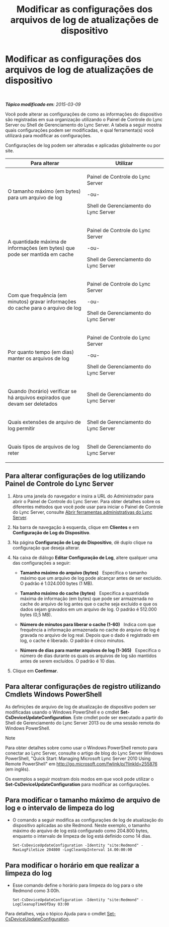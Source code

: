 ﻿---
title: Modificar as configurações dos arquivos de log de atualizações de dispositivo
TOCTitle: Modificar as configurações dos arquivos de log de atualizações de dispositivo
ms:assetid: 9b57f126-1853-43b3-bbd4-06401e6498bd
ms:mtpsurl: https://technet.microsoft.com/pt-br/library/Gg182554(v=OCS.15)
ms:contentKeyID: 49307583
ms.date: 05/19/2016
mtps_version: v=OCS.15
ms.translationtype: HT
---

# Modificar as configurações dos arquivos de log de atualizações de dispositivo

 

_**Tópico modificado em:** 2015-03-09_

Você pode alterar as configurações de como as informações do dispositivo são registradas em sua organização utilizando o Painel de Controle do Lync Server ou Shell de Gerenciamento do Lync Server. A tabela a seguir mostra quais configurações podem ser modificadas, e qual ferramenta(s) você utilizará para modificar as configurações.

Configurações de log podem ser alteradas e aplicadas globalmente ou por site.


<table>
<colgroup>
<col style="width: 50%" />
<col style="width: 50%" />
</colgroup>
<thead>
<tr class="header">
<th>Para alterar</th>
<th>Utilizar</th>
</tr>
</thead>
<tbody>
<tr class="odd">
<td><p>O tamanho máximo (em bytes) para um arquivo de log</p></td>
<td><p>Painel de Controle do Lync Server</p>
<p>-ou-</p>
<p>Shell de Gerenciamento do Lync Server</p></td>
</tr>
<tr class="even">
<td><p>A quantidade máxima de informações (em bytes) que pode ser mantida em cache</p></td>
<td><p>Painel de Controle do Lync Server</p>
<p>-ou-</p>
<p>Shell de Gerenciamento do Lync Server</p></td>
</tr>
<tr class="odd">
<td><p>Com que frequência (em minutos) gravar informações do cache para o arquivo de log</p></td>
<td><p>Painel de Controle do Lync Server</p>
<p>-ou-</p>
<p>Shell de Gerenciamento do Lync Server</p></td>
</tr>
<tr class="even">
<td><p>Por quanto tempo (em dias) manter os arquivos de log</p></td>
<td><p>Painel de Controle do Lync Server</p>
<p>-ou-</p>
<p>Shell de Gerenciamento do Lync Server</p></td>
</tr>
<tr class="odd">
<td><p>Quando (horário) verificar se há arquivos expirados que devam ser deletados</p></td>
<td><p>Shell de Gerenciamento do Lync Server</p></td>
</tr>
<tr class="even">
<td><p>Quais extensões de arquivo de log permitir</p></td>
<td><p>Shell de Gerenciamento do Lync Server</p></td>
</tr>
<tr class="odd">
<td><p>Quais tipos de arquivos de log reter</p></td>
<td><p>Shell de Gerenciamento do Lync Server</p></td>
</tr>
</tbody>
</table>


## Para alterar configurações de log utilizando Painel de Controle do Lync Server

1.  Abra uma janela do navegador e insira a URL do Administrador para abrir o Painel de Controle do Lync Server. Para obter detalhes sobre os diferentes métodos que você pode usar para iniciar o Painel de Controle do Lync Server, consulte [Abrir ferramentas administrativas do Lync Server](lync-server-2013-open-lync-server-administrative-tools.md).

2.  Na barra de navegação à esquerda, clique em **Clientes** e em **Configuração de Log do Dispositivo**.

3.  Na página **Configuração de Log do Dispositivo**, dê duplo clique na configuração que deseja alterar.

4.  Na caixa de diálogo **Editar Configuração de Log**, altere qualquer uma das configurações a seguir:
    
      - **Tamanho máximo do arquivo (bytes)**   Especifica o tamanho máximo que um arquivo de log pode alcançar antes de ser excluído. O padrão é 1.024.000 bytes (1 MB).
    
      - **Tamanho máximo do cache (bytes)**   Especifica a quantidade máxima de informação (em bytes) que pode ser armazenada no cache do arquivo de log antes que o cache seja excluído e que os dados sejam gravados em um arquivo de log. O padrão é 512.000 bytes (0,5 MB).
    
      - **Número de minutos para liberar o cache (1-60)**   Indica com que frequência a informação armazenada no cache do arquivo de log é gravada no arquivo de log real. Depois que o dado é registrado em log, o cache é liberado. O padrão é cinco minutos.
    
      - **Número de dias para manter arquivos de log (1-365)**   Especifica o número de dias durante os quais os arquivos de log são mantidos antes de serem excluídos. O padrão é 10 dias.

5.  Clique em **Confirmar**.

## Para alterar configurações de registro utilizando Cmdlets Windows PowerShell

As definições de arquivo de log de atualização de dispositivo podem ser modificadas usando o Windows PowerShell e o cmdlet **Set-CsDeviceUpdateConfiguration**. Este cmdlet pode ser executado a partir do Shell de Gerenciamento do Lync Server 2013 ou de uma sessão remota do Windows PowerShell.

> [!note]  
> Para obter detalhes sobre como usar o Windows PowerShell remoto para conectar ao Lync Server, consulte o artigo de blog do Lync Server Windows PowerShell, &quot;Quick Start: Managing Microsoft Lync Server 2010 Using Remote PowerShell&quot; em <a href="http://go.microsoft.com/fwlink/p/?linkid=255876">http://go.microsoft.com/fwlink/p/?linkId=255876 (em inglês)</a>.

Os exemplos a seguir mostram dois modos em que você pode utilizar o **Set-CsDeviceUpdateConfiguration** para modificar as configurações.

## Para modificar o tamanho máximo de arquivo de log e o intervalo de limpeza do log

  - O comando a seguir modifica as configurações de log de atualização do dispositivo aplicadas ao site Redmond. Neste exemplo, o tamanho máximo do arquivo de log está configurado como 204.800 bytes, enquanto o intervalo de limpeza de log está definido como 14 dias.
    
        Set-CsDeviceUpdateConfiguration -Identity "site:Redmond" -MaxLogFileSize 204800 -LogCleanUpInterval 14.00:00:00

## Para modificar o horário em que realizar a limpeza do log

  - Esse comando define o horário para limpeza do log para o site Redmond como 3:00h.
    
        Set-CsDeviceUpdateConfiguration -Identity "site:Redmond" -LogCleanupTimeOfDay 03:00

Para detalhes, veja o tópico Ajuda para o cmdlet [Set-CsDeviceUpdateConfiguration](https://docs.microsoft.com/en-us/powershell/module/skype/Set-CsDeviceUpdateConfiguration).

